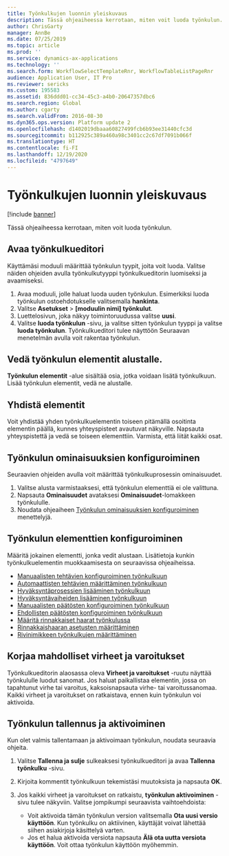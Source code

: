 ```yaml
---
title: Työnkulkujen luonnin yleiskuvaus
description: Tässä ohjeaiheessa kerrotaan, miten voit luoda työnkulun.
author: ChrisGarty
manager: AnnBe
ms.date: 07/25/2019
ms.topic: article
ms.prod: ''
ms.service: dynamics-ax-applications
ms.technology: ''
ms.search.form: WorkflowSelectTemplateRnr, WorkflowTableListPageRnr
audience: Application User, IT Pro
ms.reviewer: sericks
ms.custom: 195583
ms.assetid: 836ddd01-cc34-45c3-a4b0-20647357dbc6
ms.search.region: Global
ms.author: cgarty
ms.search.validFrom: 2016-08-30
ms.dyn365.ops.version: Platform update 2
ms.openlocfilehash: d1402019dbaaa60827499fcb6b93ee31440cfc3d
ms.sourcegitcommit: b112925c389a460a98c3401cc2c67df7091b066f
ms.translationtype: HT
ms.contentlocale: fi-FI
ms.lasthandoff: 12/19/2020
ms.locfileid: "4797649"
---
```

# <a name="create-workflows-overview"></a>Työnkulkujen luonnin yleiskuvaus

[!include [banner](../includes/banner.md)]

Tässä ohjeaiheessa kerrotaan, miten voit luoda työnkulun.

## <a name="open-the-workflow-editor"></a>Avaa työnkulkueditori

Käyttämäsi moduuli määrittää työnkulun tyypit, joita voit luoda. Valitse näiden ohjeiden avulla työnkulkutyyppi työnkulkueditorin luomiseksi ja avaamiseksi.

1. Avaa moduuli, jolle haluat luoda uuden työnkulun. Esimerkiksi luoda työnkulun ostoehdotukselle valitsemalla **hankinta**.
2. Valitse **Asetukset** &gt; **\[moduulin nimi\] työnkulut**.
3. Luettelosivun, joka näkyy toimintoruudussa valitse **uusi**.
4. Valitse **luoda työnkulun** -sivu, ja valitse sitten työnkulun tyyppi ja valitse **luoda työnkulun**. Työnkulkueditori tulee näyttöön Seuraavan menetelmän avulla voit rakentaa työnkulun.

## <a name="drag-workflow-elements-onto-the-canvas"></a>Vedä työnkulun elementit alustalle.

**Työnkulun elementit** -alue sisältää osia, jotka voidaan lisätä työnkulkuun. Lisää työnkulun elementit, vedä ne alustalle.

## <a name="connect-the-elements"></a>Yhdistä elementit

Voit yhdistää yhden työnkulkuelementin toiseen pitämällä osoitinta elementin päällä, kunnes yhteyspisteet avautuvat näkyville. Napsauta yhteyspistettä ja vedä se toiseen elementtiin. Varmista, että liität kaikki osat.

## <a name="configure-the-properties-of-the-workflow"></a>Työnkulun ominaisuuksien konfiguroiminen

Seuraavien ohjeiden avulla voit määrittää työnkulkuprosessin ominaisuudet.

1. Valitse alusta varmistaaksesi, että työnkulun elementtiä ei ole valittuna.
2. Napsauta **Ominaisuudet** avataksesi **Ominaisuudet**-lomakkeen työnkululle.
3. Noudata ohjeaiheen [Työnkulun ominaisuuksien konfiguroiminen](configure-workflow-properties.md) menettelyjä.

## <a name="configure-the-elements-of-the-workflow"></a>Työnkulun elementtien konfiguroiminen

Määritä jokainen elementti, jonka vedit alustaan. Lisätietoja kunkin työnkulkuelementin muokkaamisesta on seuraavissa ohjeaiheissa.

- [Manuaalisten tehtävien konfiguroiminen työnkulkuun](configure-manual-task-workflow.md)
- [Automaattisten tehtävien määrittäminen työnkulkuun](configure-automated-task-workflow.md)
- [Hyväksyntäprosessien lisääminen työnkulkuun](configure-approval-process-workflow.md)
- [Hyväksyntävaiheiden lisääminen työnkulkuun](configure-approval-step-workflow.md)
- [Manuaalisten päätösten konfiguroiminen työnkulkuun](configure-manual-decision-workflow.md)
- [Ehdollisten päätösten konfiguroiminen työnkulkuun](configure-conditional-decision-workflow.md)
- [Määritä rinnakkaiset haarat työnkulussa](configure-parallel-activity-workflow.md)
- [Rinnakkaishaaran asetusten määrittäminen](configure-parallel-branch-workflow.md)
- [Rivinimikkeen työnkulkujen määrittäminen](configure-line-item-workflow.md)

## <a name="resolve-any-errors-or-warnings"></a>Korjaa mahdolliset virheet ja varoitukset

Työnkulkueditorin alaosassa oleva **Virheet ja varoitukset** -ruutu näyttää työnkululle luodut sanomat. Jos haluat paikallistaa elementin, jossa on tapahtunut virhe tai varoitus, kaksoisnapsauta virhe- tai varoitussanomaa. Kaikki virheet ja varoitukset on ratkaistava, ennen kuin työnkulun voi aktivoida.

## <a name="save-and-activate-the-workflow"></a>Työnkulun tallennus ja aktivoiminen

Kun olet valmis tallentamaan ja aktivoimaan työnkulun, noudata seuraavia ohjeita.

1. Valitse **Tallenna ja sulje** sulkeaksesi työnkulkueditori ja avaa **Tallenna työnkulku** -sivu.
2. Kirjoita kommentit työnkulkuun tekemistäsi muutoksista ja napsauta **OK**.
3. Jos kaikki virheet ja varoitukset on ratkaistu, **työnkulun aktivoiminen** -sivu tulee näkyviin. Valitse jompikumpi seuraavista vaihtoehdoista:

    - Voit aktivoida tämän työnkulun version valitsemalla **Ota uusi versio käyttöön**. Kun työnkulku on aktiivinen, käyttäjät voivat lähettää siihen asiakirjoja käsittelyä varten.
    - Jos et halua aktivoida versiota napsauta **Älä ota uutta versiota käyttöön**. Voit ottaa työnkulun käyttöön myöhemmin.
